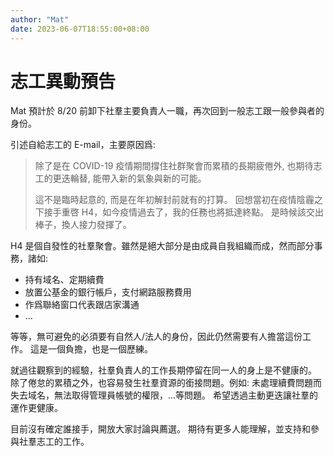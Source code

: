 ```yaml
---
author: "Mat"
date: 2023-06-07T18:55:00+08:00
---
```

# 志工異動預告

Mat 預計於 8/20 前卸下社羣主要負責人一職，再次回到一般志工跟一般參與者的身份。

引述自給志工的 E-mail，主要原因爲:

> 除了是在 COVID-19 疫情期間撐住社群聚會而累積的長期疲倦外, 也期待志工的更迭輪替, 能帶入新的氣象與新的可能。
> 
> 這不是臨時起意的, 而是在年初解封前就有的打算。
> 回想當初在疫情陰霾之下接手重啓 H4，如今疫情過去了，我的任務也將抵達終點。
> 是時候該交出棒子，換人接力發揮了。


H4 是個自發性的社羣聚會。雖然是絕大部分是由成員自我組織而成，然而部分事務，諸如:

- 持有域名、定期續費
- 放置公基金的銀行帳戶，支付網路服務費用
- 作爲聯絡窗口代表跟店家溝通
- ...

等等，無可避免的必須要有自然人/法人的身份，因此仍然需要有人擔當這份工作。
這是一個負擔，也是一個歷練。

就過往觀察到的經驗，社羣負責人的工作長期停留在同一人的身上是不健康的。
除了倦怠的累積之外，也容易發生社羣資源的銜接問題。例如: 未處理續費問題而失去域名，無法取得管理員帳號的權限，...等問題。
希望透過主動更迭讓社羣的運作更健康。

目前沒有確定誰接手，開放大家討論與薦選。
期待有更多人能理解，並支持和參與社羣志工的工作。
